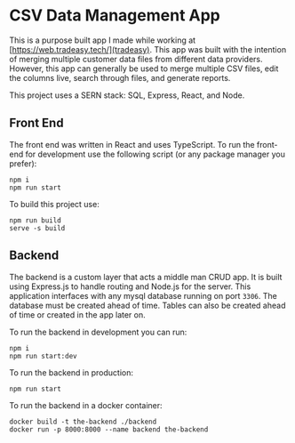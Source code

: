 # CSV Data Management App

This is a purpose built app I made while working at [https://web.tradeasy.tech/](tradeasy). This app was built with the intention of merging multiple customer data files from different data providers. However, this app can generally be used to merge multiple CSV files, edit the columns live, search through files, and generate reports.

This project uses a SERN stack: SQL, Express, React, and Node.

## Front End

The front end was written in React and uses TypeScript. To run the front-end for development use the following script (or any package manager you prefer):

```
npm i
npm run start
```

To build this project use:

```
npm run build
serve -s build
```

## Backend

The backend is a custom layer that acts a middle man CRUD app. It is built using Express.js to handle routing and Node.js for the server. This application interfaces with any mysql database running on port `3306`. The database must be created ahead of time. Tables can also be created ahead of time or created in the app later on.

To run the backend in development you can run:

```
npm i
npm run start:dev
```

To run the backend in production:

```
npm run start
```

To run the backend in a docker container:

```
docker build -t the-backend ./backend
docker run -p 8000:8000 --name backend the-backend
```
